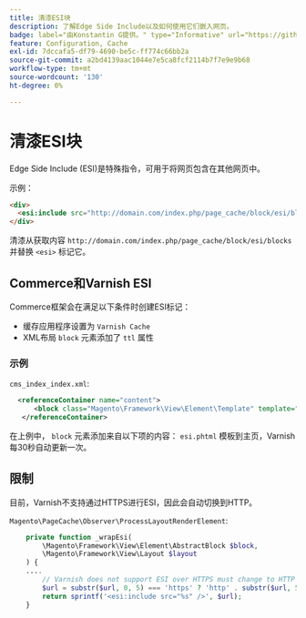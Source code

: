 ```yaml
---
title: 清漆ESI块
description: 了解Edge Side Include以及如何使用它们嵌入网页。
badge: label="由Konstantin G提供。" type="Informative" url="https://github.com/goivvy" tooltip="康斯坦丁G."
feature: Configuration, Cache
exl-id: 7dccafa5-df79-4690-be5c-ff774c66bb2a
source-git-commit: a2bd4139aac1044e7e5ca8fcf2114b7f7e9e9b68
workflow-type: tm+mt
source-wordcount: '130'
ht-degree: 0%

---
```


# 清漆ESI块

Edge Side Include (ESI)是特殊指令，可用于将网页包含在其他网页中。

示例：

```html
<div>
  <esi:include src="http://domain.com/index.php/page_cache/block/esi/blocks"/>
</div>
```

清漆从获取内容 `http://domain.com/index.php/page_cache/block/esi/blocks` 并替换 `<esi>` 标记它。

## Commerce和Varnish ESI

Commerce框架会在满足以下条件时创建ESI标记：

- 缓存应用程序设置为 `Varnish Cache`
- XML布局 `block` 元素添加了 `ttl` 属性

### 示例

`cms_index_index.xml`:

```xml
  <referenceContainer name="content">
      <block class="Magento\Framework\View\Element\Template" template="Magento_Paypal::esi.phtml" ttl="30"/>
   </referenceContainer>
```

在上例中， `block` 元素添加来自以下项的内容： `esi.phtml` 模板到主页，Varnish每30秒自动更新一次。

## 限制

目前，Varnish不支持通过HTTPS进行ESI，因此会自动切换到HTTP。

`Magento\PageCache\Observer\ProcessLayoutRenderElement`:

```php
    private function _wrapEsi(
        \Magento\Framework\View\Element\AbstractBlock $block,
        \Magento\Framework\View\Layout $layout
    ) {
    ....
        // Varnish does not support ESI over HTTPS must change to HTTP
        $url = substr($url, 0, 5) === 'https' ? 'http' . substr($url, 5) : $url;
        return sprintf('<esi:include src="%s" />', $url);
    }
```
